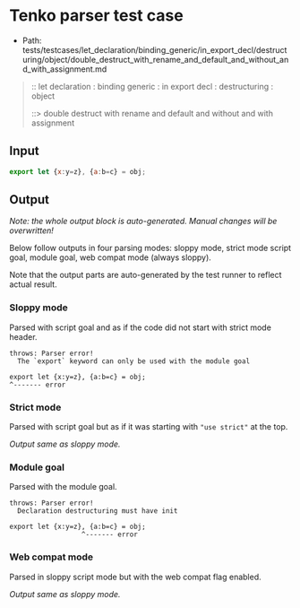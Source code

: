 # Tenko parser test case

- Path: tests/testcases/let_declaration/binding_generic/in_export_decl/destructuring/object/double_destruct_with_rename_and_default_and_without_and_with_assignment.md

> :: let declaration : binding generic : in export decl : destructuring : object
>
> ::> double destruct with rename and default and without and with assignment

## Input

`````js
export let {x:y=z}, {a:b=c} = obj;
`````

## Output

_Note: the whole output block is auto-generated. Manual changes will be overwritten!_

Below follow outputs in four parsing modes: sloppy mode, strict mode script goal, module goal, web compat mode (always sloppy).

Note that the output parts are auto-generated by the test runner to reflect actual result.

### Sloppy mode

Parsed with script goal and as if the code did not start with strict mode header.

`````
throws: Parser error!
  The `export` keyword can only be used with the module goal

export let {x:y=z}, {a:b=c} = obj;
^------- error
`````

### Strict mode

Parsed with script goal but as if it was starting with `"use strict"` at the top.

_Output same as sloppy mode._

### Module goal

Parsed with the module goal.

`````
throws: Parser error!
  Declaration destructuring must have init

export let {x:y=z}, {a:b=c} = obj;
                  ^------- error
`````


### Web compat mode

Parsed in sloppy script mode but with the web compat flag enabled.

_Output same as sloppy mode._

